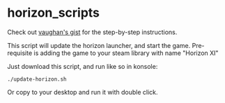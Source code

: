 # horizon_scripts
Check out [vaughan's gist](https://github.com/hilts-vaughan/hilts-vaughan.github.io/blob/master/_posts/2022-12-16-installing-horizon-xi-linux.md#install-horizonxi---steam-play-steam-deck--other-systems) for the step-by-step instructions.

This script will update the horizon launcher, and start the game. Pre-requisite is adding the game to your steam library with name "Horizon XI"

Just download this script, and run like so in konsole:

```
./update-horizon.sh
```

Or copy to your desktop and run it with double click.
